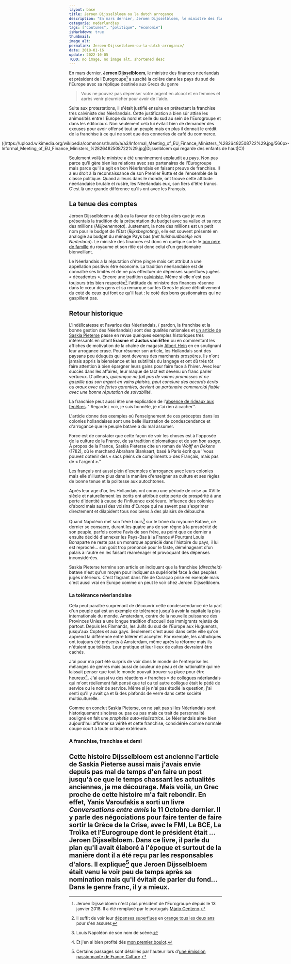 ```yaml
---
layout: base
title: Jeroen Dijsselbloem ou la dutch arrogance
description: "En mars dernier, Jeroen Dijsselbloem, le ministre des finances néerlandais et président de l'Eurogroupe$$Jeroen Dijsselbloem n'est plus président de l'Eurogr"
categorie: nederlandjes
tags: ["coutumes", "politique", "économie"]
isMarkdown: true
thumbnail: 
image_alt: 
permalink: Jeroen-Dijsselbloem-ou-la-dutch-arrogance/
date: 2018-01-16
update: 2022-10-05
TODO: no image, no image alt, shortened desc
---
```


En mars dernier, **Jeroen Dijsselbloem**, le ministre des finances néerlandais et président de l'Eurogroupe[^1] a suscité la colère dans les pays du sud de l'Europe avec sa réplique destinée aux Grecs  du genre 

> Vous ne pouvez pas dépenser votre argent en alcool et en femmes et après venir pleurnicher pour avoir de l'aide.

Suite aux protestations, il s'était justifié ensuite en prétextant la franchise très calviniste des Néerlandais. Cette justification a bien sûr attisé les animosités entre l'Europe du nord et celle du sud au sein de l'Eurogroupe et dans les éditoriaux. Non seulement cela lui évitait bien de demander des excuses pour avoir offensé tout un peuple mais en plus il donnait le crédit de la franchise à ce qui ne sont que des conneries de café du commerce.

<!-- HTML -->
<div style="display: flex; align-items: center; flex-direction: column;">
<!-- / HTML -->
((https://upload.wikimedia.org/wikipedia/commons/thumb/a/a3/Informal_Meeting_of_EU_Finance_Ministers_%2826482508722%29.jpg/566px-Informal_Meeting_of_EU_Finance_Ministers_%2826482508722%29.jpg|Dijsselbloem qui regarde des enfants de haut|C))
<!-- HTML -->
</div>
<!-- / HTML -->

Seulement voilà le ministre a été unanimement applaudit au pays. Non pas parce qu'il gère bien les relations avec ses partenaires de l'Eurogroupe mais parce qu'il a agit en bon Néerlandais en faisant preuve de franchise. Il a eu droit à la reconnaissance de son Premier Rutte et de l'ensemble de la classe politique.  Quand ailleurs dans le monde, ont trouve cette attitude néerlandaise brutale et rustre, les Néerlandais eux, son fiers d'être francs. C'est là une grande différence qu'ils ont avec les Français.

## La tenue des comptes

Jeroen Dijsselbloem a déjà eu la faveur de ce blog alors que je vous présentais la tradition de [la présentation du budget avec sa valise](/La-note-des-millions-et-sa-valise) et sa note des millions (*Miljoenennota*). Justement, la note des millions est un petit nom pour le budget de l'État (*Rijksbegroting*), elle est souvent présenté en analogie au budget du ménage Pays bas (*het huishoudboekje van Nederland*). Le ministre des finances est donc en quelque sorte le [bon père de famille](https://fr.wiktionary.org/wiki/en_bon_p%C3%A8re_de_famille) du royaume et son rôle est donc celui d'un gestionnaire bienveillant.

Le Néerlandais a la réputation d'être pingre mais cet attribut a une appellation positive: être économe. La tradition néerlandaise est de connaître ses limites et de ne pas effectuer de dépenses superflues jugées « décadentes ». Encore une tradition [calviniste](/catholiques-et-protestants). Même si elle n'est pas toujours très bien respectée[^2] l'attitude du ministre des finances résonne dans le cœur des gens et sa remarque sur les Grecs le place définitivement du coté de ceux qui font ce qu'il faut : le coté des bons gestionnaires qui ne gaspillent pas.

## Retour historique 

L'indélicatesse et l'avarice des Néerlandais, ( pardon, la franchise et la bonne gestion des Néerlandais) sont des qualités nationales et [un article de Saskia Pieterse](https://www.groene.nl/artikel/de-rel-rond-jeroen-dijsselbloem-en-waarom-nederlanders-zo-bot-zijn) passe en revue quelques exemples historiques très intéressants en citant **Erasme** et **Justus van Effen** ou en commentant les affiches de motivation de la chaîne de magasin [Albert Hein](/albert-hein-et-compagnie) en en soulignant leur arrogance crase. Pour résumer son article, les Hollandais sont des paysans peu éduqués qui sont devenus des marchants prospères. Ils n'ont jamais appris la bienséance et les subtilités du langage et ont dû très tôt faire attention à bien épargner leurs gains pour faire face à l'hiver. Avec leur succès dans les affaires, leur maque de tact est devenu un franc parler vertueux. D'ailleurs, *quiconque ne fait pas de vaines promesses et ne gaspille pas son argent en vains plaisirs, peut conclure des accords écrits ou oraux avec de fortes garanties, devient un partenaire commercial fiable avec une bonne réputation de solvabilité.* 

La franchise peut aussi être une explication de l'[absence de rideaux aux fenêtres](/venez-voir-chez-moi). ''Regardez voir, je suis honnête, je n'ai rien à cacher''.

L'article donne des exemples où l'enseignement de ces préceptes dans les colonies hollandaises sont une belle illustration de condescendance et d'arrogance que le peuple batave a du mal assumer.

Force est de constater que cette façon de voir les choses est à l'opposée de la culture de la France, de sa tradition diplomatique et de son *bon usage*.  À propos de la France, Saskia Pieterse cite un roman de *Wolff en Dekens* (1782), où le marchand Abraham Blankaart, basé à Paris écrit que ''vous pouvez obtenir des « sacs pleins de compliments » des Français, mais pas de « l'argent ».'' 

Les français ont aussi plein d'exemples d'arrogance avec leurs colonies mais elle s'illustre plus dans la manière d'enseigner sa culture et ses règles de bonne tenue et la politesse aux autochtones.

Après leur age d'or, les Hollandais ont connu une période de crise au XVIIIe siècle et naturellement les écrits ont attribué cette perte de prospérité à une perte d'identité à cause de l'influence extérieure. Influence des colonies d'abord mais aussi des voisins d'Europe qui ne savent pas s'exprimer directement et dilapident tous nos biens à des plaisirs de débauche.

Quand Napoléon met son frère Louis[^3] sur le trône du royaume Batave, ce dernier se consacre, durant les quatre ans de son règne à la prospérité de son peuple, parfois contre l'avis de son frère, au point que ce dernier a ensuite décidé d'annexer les Pays-Bas à la France # Pourtant Louis Bonaparte ne reste pas un monarque apprécié dans l'histoire du pays, il lui est reproché… son goût trop prononcé pour le faste, déménageant d'un palais à l'autre en les faisant réaménager et provoquant des dépenses inconsidérées.

Saskia Pieterse termine son article en indiquant que la franchise (*directheid*) batave n'est qu'un moyen pour indiquer sa supériorité face à des peuples jugés inférieurs. C'est flagrant dans l'île de Curaçao prise en exemple mais c'est aussi vrai en Europe comme on peut le voir chez Jeroen Dijsselbloem.

### La tolérance néerlandaise

Cela peut paraître surprenant de découvrir cette condescendance de la part d'un peuple qui est un exemple de tolérance jusqu'à avoir la capitale la plus internationale du monde. Amsterdam, centre de la nouvelle puissance des Provinces Unies a une longue tradition d'accueil des immigrants rejetés de partout. Depuis les Flamands, les Juifs du sud de l'Europe aux Huguenots,  jusqu'aux Coptes et aux gays. Seulement c'est aussi dans cette ville qu'on apprend la différence entre tolérer et accepter. Par exemple, les catholiques ont toujours été présents à Amsterdam, même après la réforme mais ils n'étaient que tolérés. Leur pratique et leur lieux de cultes devraient être cachés.

J'ai pour ma part été surpris de voir dans le monde de l'entreprise les mélanges de genres mais aussi de couleur de peau et de nationalité qui me laissait penser que tout le monde pouvait trouver sa place pour être heureux[^4].  J'ai aussi vu des réactions « franches » de collègues néerlandais qui m'ont réellement fait pensé que tel ou tel autre collègue était le pédé de service ou le noir de service.  Même si je n'ai pas étudié la question, j'ai senti qu'il y avait ça et là des plafonds de verre dans cette société multiculturelle.

Comme en conclut Saskia Pieterse, on ne sait pas si les Néerlandais sont historiquement sincères ou pas ou pas mais ce trait de personnalité souligné en fait une *prophétie auto-réalisatrice*.  Le Néerlandais aime bien aujourd'hui affirmer sa vérité et cette franchise, considérée comme normale coupe court à toute critique extérieure.  

### A franchise, franchise et demi

Cette histoire Dijsselbloem est ancienne l'article de Saskia Pieterse aussi mais j'avais envie depuis pas mal de temps d'en faire un post jusqu'à ce que le temps  chassant les actualités anciennes, je me décourage. Mais voilà, un Grec proche de cette histoire m'a fait rebondir.  En effet, **Yanis Varoufakis** a sorti un livre *Conversations entre amis* le 11 Octobre dernier. Il y parle des négociations pour faire tenter de faire sortir la Grèce de la Crise, avec le FMI, La BCE, La Troïka et l'Eurogroupe dont le président était … Jeroen Dijsselbloem. Dans ce livre, il parle du plan qu'il avait élaboré à l'époque et surtout de la manière dont il a été reçu par les responsables d'alors.  Il explique[^5] que Jeroen Dijsselbloem était venu le voir peu de temps après sa nomination mais qu'il évitait de parler du fond… Dans le genre franc, il y a mieux.
---
[^1]: Jeroen Dijsselbloem n'est plus président de l'Eurogroupe depuis le 13 janvier 2018. Il a été remplacé par le portugais [Mário Centeno](https://fr.wikipedia.org/wiki/M%C3%A1rio_Centeno).
[^2]: Il suffit de voir leur [dépenses superflues](/Bresil-en-orange) en [orange tous les deux ans](/decorations-oranges-choisies) pour s'en assurer. 
[^3]: Louis Napoléon de son nom de scène.
[^4]: Et j'en ai bien profité dès [mon premier boulot](/de-mon-boulot).
[^5]: Certains passages sont détaillés par l'auteur lors d'[une émission passionnante de France Culture](https://www.franceculture.fr/emissions/entendez-vous-leco/entendez-vous-leco-lundi-16-octobre-2017).
<!-- post notes:
https://commons.wikimedia.org/wiki/File:Informal_Meeting_of_EU_Finance_Ministers_(26553428616).jpg
https://commons.wikimedia.org/wiki/File:Informal_Meeting_of_EU_Finance_Ministers_(26524350831).jpg
https://commons.wikimedia.org/wiki/File:Informal_Meeting_of_EU_Finance_Ministers_(26482508722).jpg
https://commons.wikimedia.org/wiki/File:Informal_Meeting_of_EU_Finance_Ministers_(26505213381).jpg 

Et aussi les fuites dans la presse que font dire à Yanis Varoufakis des choses qu'il n'a pas dit. Vous croyez que ça vient de qui ? 
https://www.franceculture.fr/emissions/entendez-vous-leco/entendez-vous-leco-lundi-16-octobre-2017
--->
